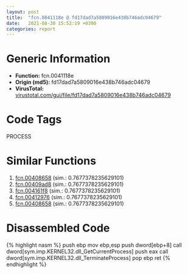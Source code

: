```yaml
---
layout: post
title:  "fcn.0041118e @ fd17dad7a5809016e438b746adc04679"
date:   2021-08-30 15:52:19 +0300
categories: report
---
```


# Generic Information
- **Function:** fcn.0041118e
- **Origin (md5):** fd17dad7a5809016e438b746adc04679
- **VirusTotal:** [virustotal.com/gui/file/fd17dad7a5809016e438b746adc04679][virustotal_ref]

# Code Tags
<span class="tag" id="PROCESS">PROCESS</span>


# Similar Functions

1. [fcn.00408658][similar_1_ref] (sim.: 0.7677378235629101)
2. [fcn.00409ad8][similar_2_ref] (sim.: 0.7677378235629101)
3. [fcn.004161f8][similar_3_ref] (sim.: 0.7677378235629101)
4. [fcn.00412976][similar_4_ref] (sim.: 0.7677378235629101)
5. [fcn.00408658][similar_5_ref] (sim.: 0.7677378235629101)


# Disassembled Code

{% highlight nasm %}
push ebp
mov ebp,esp
push dword[ebp+8]
call dword[sym.imp.KERNEL32.dll_GetCurrentProcess]
push eax
call dword[sym.imp.KERNEL32.dll_TerminateProcess]
pop ebp
ret 
{% endhighlight %}


[similar_1_ref]: /report/fcn.00408658@14618ef6ca36984f994ab39b0c0ac7d8
[similar_2_ref]: /report/fcn.00409ad8@339149a6ceaff8ec9831ebc6113adb23
[similar_3_ref]: /report/fcn.004161f8@d701bfe1b2c669cec1fe384fdc108bfb
[similar_4_ref]: /report/fcn.00412976@5f763449465a14d1cdb5ea67e2f984d0
[similar_5_ref]: /report/fcn.00408658@c580a609eb25f8d013062497944743a2
[virustotal_ref]: https://www.virustotal.com/gui/file/fd17dad7a5809016e438b746adc04679